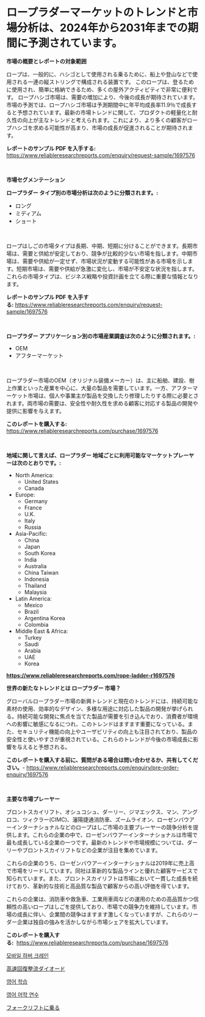 <p><h1>ロープラダーマーケットのトレンドと市場分析は、2024年から2031年までの期間に予測されています。</h1></p><p><strong>市場の概要とレポートの対象範囲</strong></p>
<p><p>ロープは、一般的に、ハシゴとして使用される乗るために、船上や登山などで使用される一連の縦ストリングで構成される装置です。 このロープは、登るために使用され、簡単に格納できるため、多くの屋外アクティビティで非常に便利です。 ロープハシゴ市場は、需要の増加により、今後の成長が期待されています。市場の予測では、ロープハシゴ市場は予測期間中に年平均成長率11.9％で成長すると予想されています。最新の市場トレンドに関して、プロダクトの軽量化と耐久性の向上が主なトレンドと考えられます。これにより、より多くの顧客がロープハシゴを求める可能性が高まり、市場の成長が促進されることが期待されます。</p></p>
<p><strong>レポートのサンプル PDF を入手する:</strong> <a href="https://www.reliableresearchreports.com/enquiry/request-sample/1697576">https://www.reliableresearchreports.com/enquiry/request-sample/1697576</a></p>
<p>&nbsp;</p>
<p><strong>市場セグメンテーション</strong></p>
<p><strong>ロープラダー タイプ別の市場分析は次のように分類されます。:</strong></p>
<p><ul><li>ロング</li><li>ミディアム</li><li>ショート</li></ul></p>
<p>&nbsp;</p>
<p><p>ロープはしごの市場タイプは長期、中期、短期に分けることができます。長期市場は、需要と供給が安定しており、競争が比較的少ない市場を指します。中期市場は、需要や供給が一定せず、市場状況が変動する可能性がある市場を示します。短期市場は、需要や供給が急激に変化し、市場が不安定な状況を指します。これらの市場タイプは、ビジネス戦略や投資計画を立てる際に重要な情報となります。</p></p>
<p><strong>レポートのサンプル PDF を入手する:</strong>&nbsp;<a href="https://www.reliableresearchreports.com/enquiry/request-sample/1697576">https://www.reliableresearchreports.com/enquiry/request-sample/1697576</a></p>
<p>&nbsp;</p>
<p><strong> ロープラダー アプリケーション別の市場産業調査は次のように分類されます。:</strong></p>
<p><ul><li>OEM</li><li>アフターマーケット</li></ul></p>
<p>&nbsp;</p>
<p><p>ロープラダー市場のOEM（オリジナル装備メーカー）は、主に船舶、建設、樹上作業といった産業を中心に、大量の製品を需要しています。一方、アフターマーケット市場は、個人や事業主が製品を交換したり修理したりする際に必要とされます。両市場の需要は、安全性や耐久性を求める顧客に対応する製品の開発や提供に影響を与えます。</p></p>
<p><strong>このレポートを購入する:</strong>&nbsp; <a href="https://www.reliableresearchreports.com/purchase/1697576">https://www.reliableresearchreports.com/purchase/1697576</a></p>
<p>&nbsp;</p>
<p><strong>地域に関して言えば、ロープラダー 地域ごとに利用可能なマーケットプレーヤーは次のとおりです。:</strong></p>
<p><ul>
    <li>
        North America:
        <ul>
            <li>United States</li>
            <li>Canada</li>
        </ul>
    </li>
    <li>
        Europe:
        <ul>
            <li>Germany</li>
            <li>France</li>
            <li>U.K.</li>
            <li>Italy</li>
            <li>Russia</li>
        </ul>
    </li>
    <li>
        Asia-Pacific:
        <ul>
            <li>China</li>
            <li>Japan</li>
            <li>South Korea</li>
            <li>India</li>
            <li>Australia</li>
            <li>China Taiwan</li>
            <li>Indonesia</li>
            <li>Thailand</li>
            <li>Malaysia</li>
        </ul>
    </li>
    <li>
        Latin America:
        <ul>
            <li>Mexico</li>
            <li>Brazil</li>
            <li>Argentina Korea</li>
            <li>Colombia</li>
        </ul>
    </li>
    <li>
        Middle East & Africa:
        <ul>
            <li>Turkey</li>
            <li>Saudi</li>
            <li>Arabia</li>
            <li>UAE</li>
            <li>Korea</li>
        </ul>
    </li>
    </ul></p>
<p><strong><a href="https://www.reliableresearchreports.com/rope-ladder-r1697576">https://www.reliableresearchreports.com/rope-ladder-r1697576</a></strong>&nbsp;</p>
<p><strong>世界の新たなトレンドとは ロープラダー 市場？</strong></p>
<p><p>グローバルロープラダー市場の新興トレンドと現在のトレンドには、持続可能な素材の使用、効率的なデザイン、多様な用途に対応した製品の開発が挙げられる。持続可能な開発に焦点を当てた製品が需要を引き込んでおり、消費者が環境への影響に敏感になるにつれ、このトレンドはますます重要になっている。また、セキュリティ機能の向上やユーザビリティの向上も注目されており、製品の安全性と使いやすさが重視されている。これらのトレンドが今後の市場成長に影響を与えると予想される。</p></p>
<p><strong>このレポートを購入する前に、質問がある場合は問い合わせるか、共有してください。</strong>- <a href="https://www.reliableresearchreports.com/enquiry/pre-order-enquiry/1697576">https://www.reliableresearchreports.com/enquiry/pre-order-enquiry/1697576</a></p>
<p>&nbsp;</p>
<p><strong>主要な市場プレーヤー</strong></p>
<p><p>ブロントスカイリフト、オシュコシュ、ダーリー、ジマエックス、マン、アングロコ、ツィクラー(CIMC)、瀋陽捷通消防車、ズームライオン、ローゼンバウアーインターナショナルなどのロープはしご市場の主要プレーヤーの競争分析を提供します。これらの企業の中で、ローゼンバウアーインターナショナルは市場で最も成長している企業の一つです。最新のトレンドや市場規模については、ダーリーやブロントスカイリフトなどの企業が注目を集めています。</p><p>これらの企業のうち、ローゼンバウアーインターナショナルは2019年に売上高で市場をリードしています。同社は革新的な製品ラインと優れた顧客サービスで知られています。また、ブロントスカイリフトは市場において一貫した成長を続けており、革新的な技術と高品質な製品で顧客からの高い評価を得ています。</p><p>これらの企業は、消防車や救急車、工業用車両などの運用のための高品質かつ信頼性の高いロープはしごを提供しており、市場での競争力を維持しています。市場の成長に伴い、企業間の競争はますます激しくなっていますが、これらのリーダー企業は独自の強みを活かしながら市場シェアを拡大しています。</p></p>
<p><strong>このレポートを購入する:</strong>&nbsp;&nbsp;<a href="https://www.reliableresearchreports.com/purchase/1697576">https://www.reliableresearchreports.com/purchase/1697576</a></p>
<p><p><a href="https://medium.com/@wiltonbrakus2022/%EB%AA%A8%EB%B0%94%EC%9D%BC-%ED%95%AD%EB%A7%8C-%ED%81%AC%EB%A0%88%EC%9D%B8-%EC%8B%9C%EC%9E%A5-%EC%A0%90%EC%9C%A0%EC%9C%A8-%EB%B3%80%ED%99%94-%EB%B0%8F-%EC%8B%9C%EC%9E%A5-%EC%84%B1%EC%9E%A5-%EC%B6%94%EC%9D%B4-2024-2031-c3f5826796fc">모바일 하버 크레인</a></p><p><a href="https://medium.com/@pollynsatcherayted345/%E9%AB%98%E9%80%9F%E5%9B%9E%E5%BE%A9%E6%95%B4%E6%B5%81%E3%83%80%E3%82%A4%E3%82%AA%E3%83%BC%E3%83%89%E3%81%AE%E5%B8%82%E5%A0%B4%E5%8B%95%E5%90%91%E3%81%A8%E5%B8%82%E5%A0%B4%E5%88%86%E6%9E%90%E3%81%AF-2024%E5%B9%B4%E3%81%8B%E3%82%892031%E5%B9%B4%E3%81%BE%E3%81%A7%E3%81%AE%E4%BA%88%E6%B8%AC%E3%81%95%E3%82%8C%E3%81%BE%E3%81%99-81b9bdf39f16">高速回復整流ダイオード</a></p><p><a href="https://github.com/sammyUltyylrich9067856/Market-Research-Report-List-1/blob/main/550295730398.md">영어 학습</a></p><p><a href="https://github.com/Elenrrera7685/Market-Research-Report-List-1/blob/main/677790530397.md">영어 어학 연수</a></p><p><a href="https://github.com/ReyesKohler20231/Market-Research-Report-List-1/blob/main/438590033113.md">フォークリフトに乗る</a></p></p>